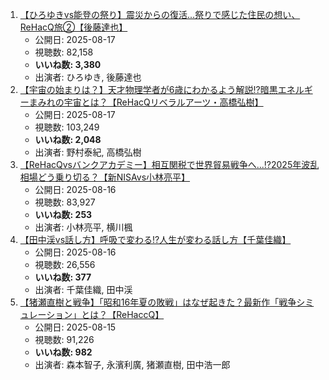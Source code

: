 1.  [【ひろゆきvs能登の祭り】震災からの復活...祭りで感じた住民の想い、ReHacQ旅②【後藤達也】](https://www.youtube.com/watch?v=CIU2JkEx1_k)
    -   公開日: 2025-08-17
    -   視聴数: 82,158
    -   **いいね数: 3,380**
    -   出演者: ひろゆき, 後藤達也
2.  [【宇宙の始まりは？】天才物理学者が6歳にわかるよう解説!?暗黒エネルギーまみれの宇宙とは？【ReHacQリベラルアーツ・高橋弘樹】](https://www.youtube.com/watch?v=jT72hUv9GgE)
    -   公開日: 2025-08-17
    -   視聴数: 103,249
    -   **いいね数: 2,048**
    -   出演者: 野村泰紀, 高橋弘樹
3.  [【ReHacQvsバンクアカデミー】相互関税で世界貿易戦争へ...!?2025年波乱相場どう乗り切る？【新NISAvs小林亮平】](https://www.youtube.com/watch?v=8cTJabLTw-4)
    -   公開日: 2025-08-16
    -   視聴数: 83,927
    -   **いいね数: 253**
    -   出演者: 小林亮平, 横川楓
4.  [【田中渓vs話し方】呼吸で変わる!?人生が変わる話し方【千葉佳織】](https://www.youtube.com/watch?v=LOmtZ1GhITY)
    -   公開日: 2025-08-16
    -   視聴数: 26,556
    -   **いいね数: 377**
    -   出演者: 千葉佳織, 田中渓
5.  [【猪瀬直樹と戦争】「昭和16年夏の敗戦」はなぜ起きた？最新作「戦争シミュレーション」とは？【ReHaccQ】](https://www.youtube.com/watch?v=uUoafyaAiw8)
    -   公開日: 2025-08-15
    -   視聴数: 91,226
    -   **いいね数: 982**
    -   出演者: 森本智子, 永濱利廣, 猪瀬直樹, 田中浩一郎
